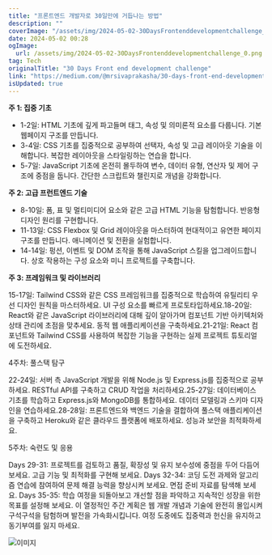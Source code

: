 ```yaml
---
title: "프론트엔드 개발자로 30일만에 거듭나는 방법"
description: ""
coverImage: "/assets/img/2024-05-02-30DaysFrontenddevelopmentchallenge_0.png"
date: 2024-05-02 00:28
ogImage:
  url: /assets/img/2024-05-02-30DaysFrontenddevelopmentchallenge_0.png
tag: Tech
originalTitle: "30 Days Front end development challenge"
link: "https://medium.com/@mrsivaprakasha/30-days-front-end-development-challenge-04f764ffafee"
isUpdated: true
---
```


**주 1: 집중 기초**

- 1-2일: HTML 기초에 깊게 파고들며 태그, 속성 및 의미론적 요소를 다룹니다. 기본 웹페이지 구조를 만듭니다.
- 3-4일: CSS 기초를 집중적으로 공부하여 선택자, 속성 및 고급 레이아웃 기술을 이해합니다. 복잡한 레이아웃을 스타일링하는 연습을 합니다.
- 5-7일: JavaScript 기초에 온전히 몰두하여 변수, 데이터 유형, 연산자 및 제어 구조에 중점을 둡니다. 간단한 스크립트와 챌린지로 개념을 강화합니다.

**주 2: 고급 프런트엔드 기술**

- 8-10일: 폼, 표 및 멀티미디어 요소와 같은 고급 HTML 기능을 탐험합니다. 반응형 디자인 원리를 구현합니다.
- 11-13일: CSS Flexbox 및 Grid 레이아웃을 마스터하여 현대적이고 유연한 페이지 구조를 만듭니다. 애니메이션 및 전환을 실험합니다.
- 14-14일: 펑션, 이벤트 및 DOM 조작을 통해 JavaScript 스킬을 업그레이드합니다. 상호 작용하는 구성 요소와 미니 프로젝트를 구축합니다.

**주 3: 프레임워크 및 라이브러리**

<!-- seedividend - 사각형 -->

<ins class="adsbygoogle"
     style="display:block"
     data-ad-client="ca-pub-4877378276818686"
     data-ad-slot="1898504329"
     data-ad-format="auto"
     data-full-width-responsive="true"></ins>

<script>
     (adsbygoogle = window.adsbygoogle || []).push({});
</script>

15-17일: Tailwind CSS와 같은 CSS 프레임워크를 집중적으로 학습하여 유틸리티 우선 디자인 원칙을 마스터하세요. UI 구성 요소를 빠르게 프로토타입하세요.18-20일: React와 같은 JavaScript 라이브러리에 대해 깊이 알아가며 컴포넌트 기반 아키텍처와 상태 관리에 초점을 맞추세요. 동적 웹 애플리케이션을 구축하세요.21-21일: React 컴포넌트와 Tailwind CSS를 사용하여 복잡한 기능을 구현하는 실제 프로젝트 튜토리얼에 도전하세요.

4주차: 풀스택 탐구

22-24일: 서버 측 JavaScript 개발을 위해 Node.js 및 Express.js를 집중적으로 공부하세요. RESTful API를 구축하고 CRUD 작업을 처리하세요.25-27일: 데이터베이스 기초를 학습하고 Express.js와 MongoDB를 통합하세요. 데이터 모델링과 스키마 디자인을 연습하세요.28-28일: 프론트엔드와 백엔드 기술을 결합하여 풀스택 애플리케이션을 구축하고 Heroku와 같은 클라우드 플랫폼에 배포하세요. 성능과 보안을 최적화하세요.

5주차: 숙련도 및 응용

<!-- seedividend - 사각형 -->

<ins class="adsbygoogle"
     style="display:block"
     data-ad-client="ca-pub-4877378276818686"
     data-ad-slot="1898504329"
     data-ad-format="auto"
     data-full-width-responsive="true"></ins>

<script>
     (adsbygoogle = window.adsbygoogle || []).push({});
</script>

Days 29-31: 프로젝트를 검토하고 품질, 확장성 및 유지 보수성에 중점을 두어 다듬어보세요. 고급 기능 및 최적화를 구현해 보세요.
Days 32-34: 코딩 도전 과제와 알고리즘 연습에 참여하여 문제 해결 능력을 향상시켜 보세요. 면접 준비 자료를 탐색해 보세요.
Days 35-35: 학습 여정을 되돌아보고 개선할 점을 파악하고 지속적인 성장을 위한 목표를 설정해 보세요. 이 열정적인 주간 계획은 웹 개발 개념과 기술에 완전히 몰입시켜 구석구석을 탐험하며 발전을 가속화시킵니다. 여정 도중에도 집중력과 헌신을 유지하고 동기부여를 잃지 마세요.

![이미지](/assets/img/2024-05-02-30DaysFrontenddevelopmentchallenge_0.png)
